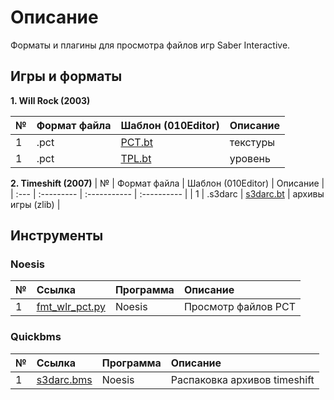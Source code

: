 # Описание

Форматы и плагины для просмотра файлов игр Saber Interactive.

## Игры и форматы

**1. Will Rock (2003)**

| № | Формат файла       | Шаблон (010Editor)     |   Описание |
| :--- | :--------- | :----------- |  :---------- | 
| 1 | .pct        | [PCT.bt](formats/010editor/PCT.bt)        | текстуры  |
| 1 | .pct        | [TPL.bt](formats/010editor/PCT.bt)        | уровень |

**2. Timeshift (2007)**
| № | Формат файла       | Шаблон (010Editor)     |   Описание |
| :--- | :--------- | :----------- |  :---------- | 
| 1 | .s3darc        | [s3darc.bt](formats/010editor/s3darc.bt)        | архивы игры (zlib)  |

## Инструменты

### Noesis  

| № | Ссылка | Программа |   Описание |
| :--- | :--------- | :----------- |  :---------- | 
| 1 | [fmt_wlr_pct.py](plugins/noesis/fmt_wlr_pct.py) | Noesis | Просмотр файлов PCT |

### Quickbms 

| № | Ссылка | Программа |   Описание |
| :--- | :--------- | :----------- |  :---------- | 
| 1 | [s3darc.bms](scripts/qbms/s3darc.bms) | Noesis | Распаковка архивов timeshift |
